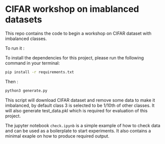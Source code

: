 # CIFAR workshop on imablanced datasets

This repo contains the code to begin a workshop on CIFAR dataset with imbalanced classes.

To run it :

To install the dependencies for this project, please run the following command in your terminal:

```bash
pip install -r requirements.txt
```

Then :
```bash
python3 generate.py
```

This script will download CIFAR dataset and remove some data to make it imbalanced, by default class 3 is selected to be 1/10th of other classes.
It will also generate test_data.pkl which is required for evaluation of this project.

The jupyter notebook 
```check.ipynb``` is a simple example of how to check data and can be used as a boilerplate to start experiments. It also contains a minimal exaple on how to produce required output.
